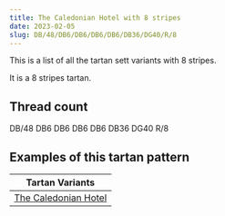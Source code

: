 ```yaml
---
title: The Caledonian Hotel with 8 stripes
date: 2023-02-05
slug: DB/48/DB6/DB6/DB6/DB6/DB36/DG40/R/8
---
```

This is a list of all the tartan sett variants with 8 stripes.

It is a 8 stripes tartan.


## Thread count
DB/48 DB6 DB6 DB6 DB6 DB36 DG40 R/8

## Examples of this tartan pattern

| Tartan Variants |
|---------------|
| [The Caledonian Hotel](/variants/db/48/db6/db6/db6/db6/db36/dg40/r/8-db000030-dg003000-rc00000)||

